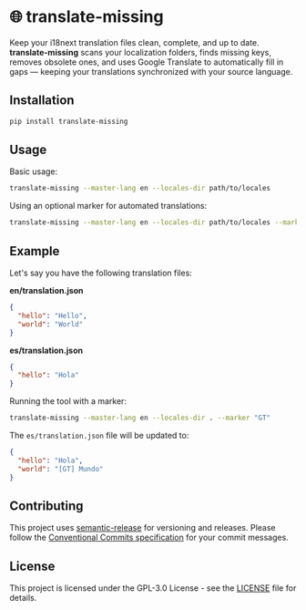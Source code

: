 # 🌐 translate-missing

Keep your i18next translation files clean, complete, and up to date.  **translate-missing** scans your localization folders, finds missing keys, removes obsolete ones, and uses Google Translate to automatically fill in gaps — keeping your translations synchronized with your source language.

## Installation

```bash
pip install translate-missing
```

## Usage

Basic usage:
```bash
translate-missing --master-lang en --locales-dir path/to/locales
```

Using an optional marker for automated translations:
```bash
translate-missing --master-lang en --locales-dir path/to/locales --marker "GT"
```

## Example

Let's say you have the following translation files:

**en/translation.json**
```json
{
  "hello": "Hello",
  "world": "World"
}
```

**es/translation.json**
```json
{
  "hello": "Hola"
}
```

Running the tool with a marker:
```bash
translate-missing --master-lang en --locales-dir . --marker "GT"
```

The `es/translation.json` file will be updated to:
```json
{
  "hello": "Hola",
  "world": "[GT] Mundo"
}
```

## Contributing

This project uses [semantic-release](https://github.com/semantic-release/semantic-release) for versioning and releases. Please follow the [Conventional Commits specification](https://www.conventionalcommits.org/) for your commit messages.

## License

This project is licensed under the GPL-3.0 License - see the [LICENSE](LICENSE) file for details.
